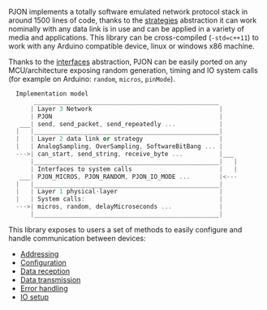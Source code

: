 
PJON implements a totally software emulated network protocol stack in around 1500 lines of code, thanks to the [strategies](/strategies/README.md) abstraction it can work nominally with any data link is in use and can be applied in a variety of media and applications. This library can be cross-compiled (`-std=c++11`) to work with any Arduino compatible device, linux or windows x86 machine.

Thanks to the [interfaces](/interfaces/README.md) abstraction, PJON can be easily ported on any MCU/architecture exposing random generation, timing and IO system calls (for example on Arduino: `random`, `micros`, `pinMode`).

```cpp
  Implementation model
       ___________________________________________________
      | Layer 3 Network                                   |
      | PJON                                              |
   ___| send, send_packet, send_repeatedly ...            |
  |   |___________________________________________________|
  |   | Layer 2 data link or strategy                     |
  |   | AnalogSampling, OverSampling, SoftwareBitBang ... |
  --->| can_start, send_string, receive_byte ...          |___   
      |___________________________________________________|   |
      | Interfaces to system calls                        |   |
   ___| PJON_MICROS, PJON_RANDOM, PJON_IO_MODE ...        |<---
  |   |___________________________________________________|
  |   | Layer 1 physical-layer                            |
  |   | System calls:                                     |
  --->| micros, random, delayMicroseconds ...             |
      |___________________________________________________|
```

This library exposes to users a set of methods to easily configure and handle communication between devices:

- [Addressing](/documentation/addressing.md)
- [Configuration](/documentation/configuration.md)
- [Data reception](/documentation/data-reception.md)
- [Data transmission](/documentation/data-transmission.md)
- [Error handling](/documentation/error-handling.md)
- [IO setup](/documentation/io-setup.md)
